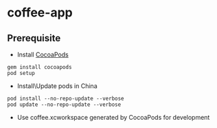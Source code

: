 coffee-app
==========

## Prerequisite
  * Install [CocoaPods](http://cocoapods.org)
  
  ```
  gem install cocoapods
  pod setup
  ```
    
  * Install\Update pods in China

  ```
  pod install --no-repo-update --verbose
  pod update --no-repo-update --verbose
  ```

  * Use coffee.xcworkspace generated by CocoaPods for development

